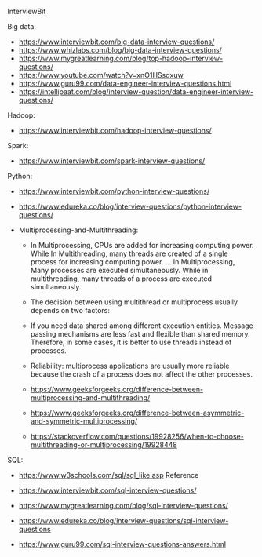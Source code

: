 InterviewBit


Big data:
- https://www.interviewbit.com/big-data-interview-questions/
- https://www.whizlabs.com/blog/big-data-interview-questions/
- https://www.mygreatlearning.com/blog/top-hadoop-interview-questions/
- https://www.youtube.com/watch?v=xnO1HSsdxuw
- https://www.guru99.com/data-engineer-interview-questions.html
- https://intellipaat.com/blog/interview-question/data-engineer-interview-questions/


Hadoop:
- https://www.interviewbit.com/hadoop-interview-questions/

Spark:
- https://www.interviewbit.com/spark-interview-questions/

Python:
- https://www.interviewbit.com/python-interview-questions/
- https://www.edureka.co/blog/interview-questions/python-interview-questions/

- Multiprocessing-and-Multithreading: 
    - In Multiprocessing, CPUs are added for increasing computing power. While In Multithreading, many threads are created of a single process for increasing computing power. ... In Multiprocessing, Many processes are executed simultaneously. While in multithreading, many threads of a process are executed simultaneously.

    - The decision between using multithread or multiprocess usually depends on two factors:

    - If you need data shared among different execution entities. Message passing mechanisms are less fast and flexible than shared memory. Therefore, in some cases, it is better to use threads instead of processes.
    - Reliability: multiprocess applications are usually more reliable because the crash of a process does not affect the other processes.

    - https://www.geeksforgeeks.org/difference-between-multiprocessing-and-multithreading/
    - https://www.geeksforgeeks.org/difference-between-asymmetric-and-symmetric-multiprocessing/
    - https://stackoverflow.com/questions/19928256/when-to-choose-multithreading-or-multiprocessing/19928448


SQL:
- https://www.w3schools.com/sql/sql_like.asp Reference

- https://www.interviewbit.com/sql-interview-questions/

- https://www.mygreatlearning.com/blog/sql-interview-questions/

- https://www.edureka.co/blog/interview-questions/sql-interview-questions

- https://www.guru99.com/sql-interview-questions-answers.html
